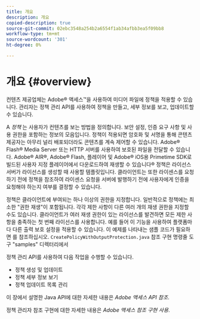 ```yaml
---
title: 개요
description: 개요
copied-description: true
source-git-commit: 02ebc3548a254b2a6554f1ab34afbb3ea5f09bb8
workflow-type: tm+mt
source-wordcount: '301'
ht-degree: 0%

---
```


# 개요  {#overview}

컨텐츠 제공업체는 Adobe® 액세스™을 사용하여 미디어 파일에 정책을 적용할 수 있습니다. 관리자는 정책 관리 API를 사용하여 정책을 만들고, 세부 정보를 보고, 업데이트할 수 있습니다.

A *정책* 는 사용자가 컨텐츠를 보는 방법을 정의합니다. 보안 설정, 인증 요구 사항 및 사용 권한을 포함하는 정보의 모음입니다. 정책이 적용되면 암호화 및 서명을 통해 콘텐츠 제공자는 아무리 널리 배포되더라도 콘텐츠를 계속 제어할 수 있습니다. Adobe® Flash® Media Server 또는 HTTP 서버를 사용하여 보호된 파일을 전달할 수 있습니다. Adobe® AIR®, Adobe® Flash, 플레이어 및 Adobe® iOS용 Primetime SDK로 빌드된 사용자 지정 플레이어에서 다운로드하여 재생할 수 있습니다® 정책은 라이선스 서버가 라이선스를 생성할 때 사용할 템플릿입니다. 클라이언트는 또한 라이센스를 요청하기 전에 정책을 참조하여 라이센스 요청을 서버에 발행하기 전에 사용자에게 인증을 요청해야 하는지 여부를 결정할 수 있습니다.

정책은 클라이언트에 부여되는 하나 이상의 권한을 지정합니다. 일반적으로 정책에는 최소한 &quot;권한 재생&quot;이 포함됩니다. 각각 제한 사항이 다른 여러 개의 재생 권한을 지정할 수도 있습니다. 클라이언트가 여러 재생 권한이 있는 라이선스를 발견하면 모든 제한 사항을 충족하는 첫 번째 라이선스를 사용합니다. 예를 들어 이 기능을 사용하여 플랫폼마다 다른 출력 보호 설정을 적용할 수 있습니다. 이 예제를 나타내는 샘플 코드가 필요하면 를 참조하십시오. `CreatePolicyWithOutputProtection.java` 참조 구현 명령줄 도구 &quot;samples&quot; 디렉터리에서

정책 관리 API를 사용하여 다음 작업을 수행할 수 있습니다.

* 정책 생성 및 업데이트
* 정책 세부 정보 보기
* 정책 업데이트 목록 관리

이 장에서 설명한 Java API에 대한 자세한 내용은 *Adobe 액세스 API 참조*.

정책 관리자 참조 구현에 대한 자세한 내용은 *Adobe 액세스 참조 구현 사용*.
